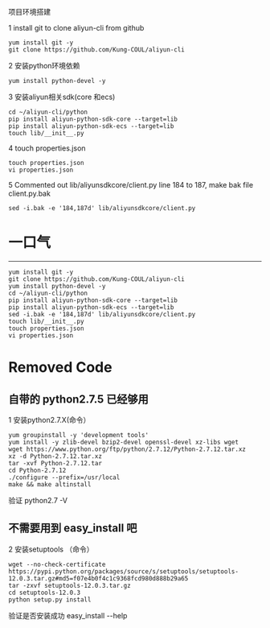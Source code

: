 项目环境搭建

1 install git to clone aliyun-cli from github
	
	yum install git -y
	git clone https://github.com/Kung-COUL/aliyun-cli
 
2 安装python环境依赖

	yum install python-devel -y

3 安装aliyun相关sdk(core 和ecs)

	cd ~/aliyun-cli/python
	pip install aliyun-python-sdk-core --target=lib
 	pip install aliyun-python-sdk-ecs --target=lib
	touch lib/__init__.py
	
4 touch properties.json

	touch properties.json
	vi properties.json

5 Commented out lib/aliyunsdkcore/client.py line 184 to 187, make bak file client.py.bak

	sed -i.bak -e '184,187d' lib/aliyunsdkcore/client.py



# 一口气
---

	yum install git -y
	git clone https://github.com/Kung-COUL/aliyun-cli
	yum install python-devel -y
	cd ~/aliyun-cli/python
	pip install aliyun-python-sdk-core --target=lib
 	pip install aliyun-python-sdk-ecs --target=lib
	sed -i.bak -e '184,187d' lib/aliyunsdkcore/client.py
	touch lib/__init__.py 
	touch properties.json
	vi properties.json









# Removed Code


## 自带的 python2.7.5 已经够用

 1 安装python2.7.X(命令）


	yum groupinstall -y 'development tools'
	yum install -y zlib-devel bzip2-devel openssl-devel xz-libs wget
	wget https://www.python.org/ftp/python/2.7.12/Python-2.7.12.tar.xz
	xz -d Python-2.7.12.tar.xz  
	tar -xvf Python-2.7.12.tar  
	cd Python-2.7.12
	./configure --prefix=/usr/local
	make && make altinstall
 
 验证 python2.7 -V
 
## 不需要用到 easy_install 吧

 2 安装setuptools （命令）

 	wget --no-check-certificate https://pypi.python.org/packages/source/s/setuptools/setuptools-12.0.3.tar.gz#md5=f07e4b0f4c1c9368fcd980d888b29a65
 	tar -zxvf setuptools-12.0.3.tar.gz
 	cd setuptools-12.0.3
 	python setup.py install
 
 验证是否安装成功 easy_install --help 
